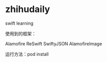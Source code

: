 # zhihudaily
swift learning

使用到的框架：

Alamofire
ReSwift
SwiftyJSON
AlamofireImage

运行方法：pod install

